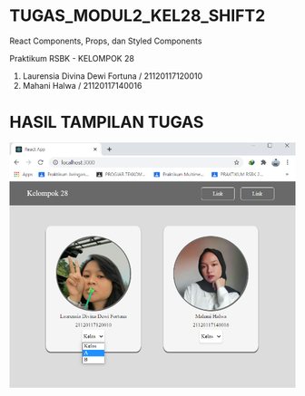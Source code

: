 # TUGAS_MODUL2_KEL28_SHIFT2
React Components, Props, dan Styled Components

Praktikum RSBK - KELOMPOK 28
1. Laurensia Divina Dewi Fortuna / 21120117120010
2. Mahani Halwa / 21120117140016

# HASIL TAMPILAN TUGAS
![Gambar1](https://github.com/laurensiaddf/TUGAS_MODUL2_KEL28_SHIFT2/blob/main/Hasil%20Tampilan_TUGAS_MODUL2_KEL28_SHIFT2.PNG)
